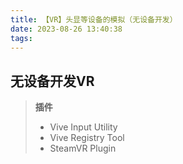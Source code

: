 ```yaml
---
title: 【VR】头显等设备的模拟（无设备开发）
date: 2023-08-26 13:40:38
tags:
---
```

## 无设备开发VR

> **插件**
>
> - Vive Input Utility
> - Vive Registry Tool
> - SteamVR Plugin
